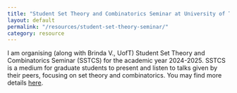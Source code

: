 ```yaml
---
title: "Student Set Theory and Combinatorics Seminar at University of Toronto"
layout: default
permalink: "/resources/student-set-theory-seminar/"
category: resource
--- 
```


I am organising (along with Brinda V., UofT) Student Set Theory and Combinatorics Seminar (SSTCS) for the academic year 2024-2025. SSTCS is a medium for graduate students to present and listen to talks given by their peers, focusing on set theory and combinatorics. You may find more details <a href="https://docs.google.com/spreadsheets/d/1iLanndI0f6N4-kQPJ8UF86NI6BQm_CQyuxQL2xP2GxE/edit?usp=sharing" target="_blank">here</a>.


